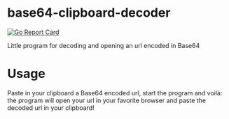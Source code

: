 # base64-clipboard-decoder #
[![Go Report Card](https://goreportcard.com/badge/github.com/TheTipo01/base64-clipboard-decoder)](https://goreportcard.com/report/github.com/TheTipo01/base64-clipboard-decoder)

Little program for decoding and opening an url encoded in Base64

# Usage
Paste in your clipboard a Base64 encoded url, start the program and voilà: the program will open your url in your favorite browser and paste the decoded url in your clipboard!
